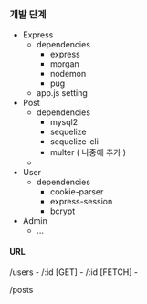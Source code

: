 ### 개발 단계
- Express
	- dependencies
    	- express
    	- morgan
    	- nodemon
    	- pug
	- app.js setting
- Post
	- dependencies
    	- mysql2
    	- sequelize
    	- sequelize-cli
    	- multer ( 나중에 추가 )
	- 
- User
	- dependencies
    	- cookie-parser
    	- express-session
    	- bcrypt
- Admin
	- ...


#### URL

/users
	- /:id	[GET]
	- /:id	[FETCH]
	- 

/posts